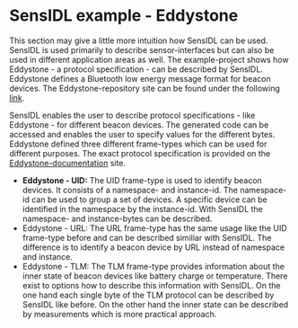 # SensIDL example - Eddystone
This section may give a little more intuition how SensIDL can be used. SensIDL is used primarily to describe sensor-interfaces but can also be used in different application areas as well. The example-project shows how Eddystone - a protocol specification - can be described by SensIDL. Eddystone defines a Bluetooth low energy message format for beacon devices. The Eddystone-repository site can be found under the following <a href="https://github.com/google/eddystone">link</a>. 

SensIDL enables the user to describe protocol specifications - like Eddystone - for different beacon devices. The generated code can be accessed and enables the user to specify values for the different bytes. Eddystone defined three different frame-types which can be used for different purposes. The exact protocol specification is provided on the <a href="https://github.com/google/eddystone">Eddystone-documentation</a> site. 

* <strong>Eddystone - UID:</strong> The UID frame-type is used to identify beacon devices. It consists of a namespace- and instance-id. The namespace-id can be used to group a set of devices. A specific device can be identified in the namespace by the instance-id. With SensIDL the namespace- and instance-bytes can be described.
* Eddystone - URL: The URL frame-type has the same usage like the UID frame-type before and can be described similiar with SensIDL. The difference is to identify a beacon device by URL instead of namespace and instance.
* Eddystone - TLM: The TLM frame-type provides information about the inner state of beacon devices like battery charge or temperature. There exist to options how to describe this information with SensIDL. On the one hand each single byte of the TLM protocol can be described by SensIDL like before. On the other hand the inner state can be described by measurements which is more practical approach. 
